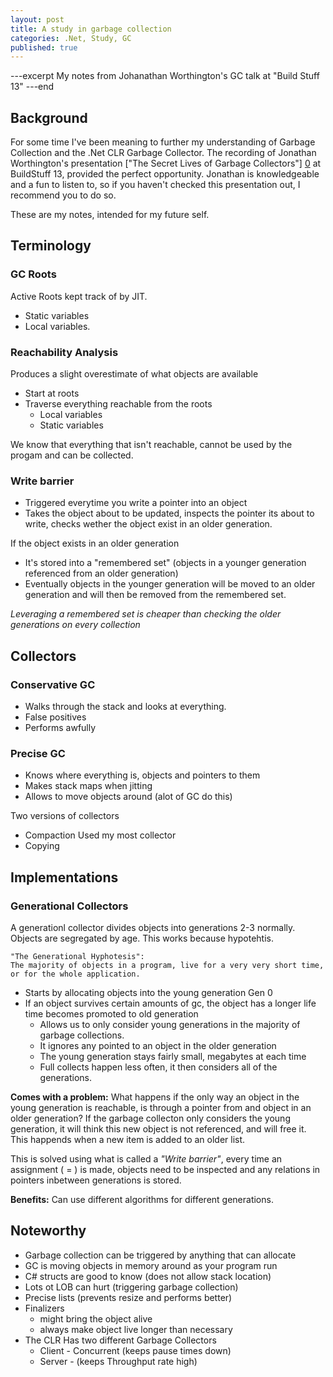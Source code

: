 ```yaml
---
layout: post
title: A study in garbage collection
categories: .Net, Study, GC
published: true
---
```


---excerpt
My notes from Johanathan Worthington's GC talk at "Build Stuff 13"
---end

## Background
For some time I've been meaning to further my understanding of Garbage Collection and the .Net CLR Garbage Collector. The recording of Jonathan Worthington's presentation ["The Secret Lives of Garbage Collectors"] [0] at BuildStuff 13, provided the perfect opportunity. Jonathan is knowledgeable and a fun to listen to, so if you haven't checked this presentation out, I recommend you to do so.

These are my notes, intended for my future self. 

## Terminology

### GC Roots
Active Roots kept track of by JIT. 

- Static variables
- Local variables.

### Reachability Analysis
Produces a slight overestimate of what objects are available

- Start at roots
- Traverse everything reachable from the roots 
	- Local variables
	- Static variables

We know that everything that isn't reachable, cannot be used by the progam and can be collected.

### Write barrier
- Triggered everytime you write a pointer into an object
- Takes the object about to be updated, inspects the pointer its about to write, checks wether the object exist in an older generation.

If the object exists in an older generation

- It's stored into a "remembered set" (objects in a younger generation referenced from an older generation)
- Eventually objects in the younger generation will be moved to an older generation and will then be removed from the remembered set.

*Leveraging a remembered set is cheaper than checking the older generations on every collection*

## Collectors
### Conservative GC
- Walks through the stack and looks at everything.
- False positives
- Performs awfully

### Precise GC
- Knows where everything is, objects and pointers to them
- Makes stack maps when jitting
- Allows to move objects around (alot of GC do this)
    
Two versions of collectors

- Compaction
  Used my most collector 
- Copying

## Implementations

### Generational Collectors
A generationl collector divides objects into generations 2-3 normally. Objects are segregated by age. This works because hypotehtis. 
	
	"The Generational Hyphotesis": 
	The majority of objects in a program, live for a very very short time, or for the whole application.

- Starts by allocating objects into the young generation Gen 0
- If an object survives certain amounts of gc, the object has a longer life time becomes promoted to old generation
	- Allows us to only consider young generations in the majority of garbage collections. 
	- It ignores any pointed to an object in the older generation
	- The young generation stays fairly small, megabytes at each time
	- Full collects happen less often, it then considers all of the generations.

**Comes with a problem:** What happens if the only way an object in the young generation is reachable, is through a pointer from and object in an older generation? If the garbage collecton only considers the young generation, it will think this new object is not referenced, and will free it. This happends when a new item is added to an older list.

This is solved using what is called a *"Write barrier"*, every time an assignment ( = ) is made, objects need to be inspected and any relations in pointers inbetween generations is stored.

**Benefits:** Can use different algorithms for different generations.


## Noteworthy
- Garbage collection can be triggered by anything that can allocate
- GC is moving objects in memory around as your program run
- C# structs are good to know (does not allow stack location)
- Lots ot LOB can hurt (triggering garbage collection)
- Precise lists (prevents resize and performs better)
- Finalizers 
    - might bring the object alive
    - always make object live longer than necessary
- The CLR Has two different Garbage Collectors
    - Client - Concurrent (keeps pause times down)
    - Server - (keeps Throughput rate high)

[0]: http://www.infoq.com/presentations/terminology-garbage-collector 